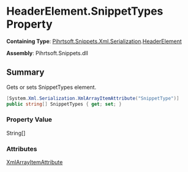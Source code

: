 # HeaderElement\.SnippetTypes Property

**Containing Type**: [Pihrtsoft.Snippets.Xml.Serialization](../../README.md)\.[HeaderElement](../README.md)

**Assembly**: Pihrtsoft\.Snippets\.dll

## Summary

Gets or sets SnippetTypes element\.

```csharp
[System.Xml.Serialization.XmlArrayItemAttribute("SnippetType")]
public string[] SnippetTypes { get; set; }
```

### Property Value

String\[\]

### Attributes

[XmlArrayItemAttribute](https://docs.microsoft.com/en-us/dotnet/api/system.xml.serialization.xmlarrayitemattribute)
